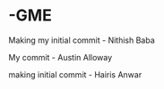 # -GME

Making my initial commit - Nithish Baba

My commit - Austin Alloway

making initial commit - Hairis Anwar
